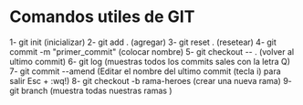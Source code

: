 # Comandos utiles de GIT
1- git init                         (inicializar)
2- git add .                        (agregar)
3- git reset .                      (resetear)
4- git commit -m "primer_commit"    (colocar nombre)
5- git checkout -- .                (volver al ultimo commit)
6- git log                          (muestras todos los commits sales con la letra Q)
7- git commit --amend         (Editar el nombre del ultimo commit (tecla i) para salir Esc + :wq!)
8- git checkout -b rama-heroes    (crear una nueva rama)
9- git branch                     (muestra todas nuestras ramas )